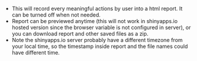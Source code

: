 - This will record every meaningful actions by user into a html report. It can be turned off when not needed.
- Report can be previewed anytime (this will not work in shinyapps.io hosted version since the browser variable is not configured in server), or you can download report and other saved files as a zip.
- Note the shinyapps.io server probably have a different timezone from your local time, so the timestamp inside report and the file names could have different time.
